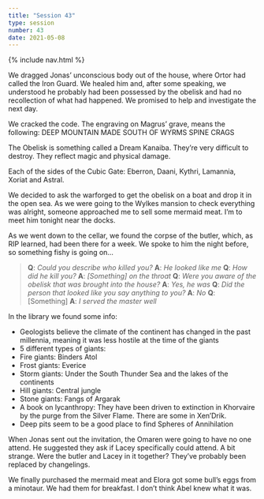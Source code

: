 ```yaml
---
title: "Session 43"
type: session
number: 43
date: 2021-05-08
---
```


{% include nav.html %}

We dragged Jonas’ unconscious body out of the house, where Ortor had called the Iron Guard. We healed him and, after some speaking, we understood he probably had been possessed by the obelisk and had no recollection of what had happened. We promised to help and investigate the next day.

We cracked the code. The engraving on Magrus’ grave, means the following:
DEEP MOUNTAIN MADE SOUTH OF WYRMS SPINE CRAGS

The Obelisk is something called a Dream Kanaiba. They’re very difficult to destroy. They reflect magic and physical damage.

Each of the sides of the Cubic Gate:
Eberron, Daani, Kythri, Lamannia, Xoriat and Astral.

We decided to ask the warforged to get the obelisk on a boat and drop it in the open sea.
As we were going to the Wylkes mansion to check everything was alright, someone approached me to sell some mermaid meat. I’m to meet him tonight near the docks.

As we went down to the cellar, we found the corpse of the butler, which, as RIP learned, had been there for a week. We spoke to him the night before, so something fishy is going on…

> **Q**: *Could you describe who killed you?*
> **A**: *He looked like me*
> **Q**: *How did he kill you?*
> **A**: *[Something] on the throat*
> **Q**: *Were you aware of the obelisk that was brought into the house?*
> **A**: *Yes, he was*
> **Q**: *Did the person that looked like you say anything to you?*
> **A**: *No*
> **Q**: [Something]
> **A**: *I served the master well*

In the library we found some info:

- Geologists believe the climate of the continent has changed in the past millennia, meaning it was less hostile at the time of the giants
- 5 different types of giants: 
 - Fire giants: Binders Atol
 - Frost giants: Everice
 - Storm giants: Under the South Thunder Sea and the lakes of the continents
 - Hill giants: Central jungle
 - Stone giants: Fangs of Argarak
- A book on lycanthropy: They have been driven to extinction in Khorvaire by the purge from the Silver Flame. There are some in Xen’Drik.
- Deep pits seem to be a good place to find Spheres of Annihilation

When Jonas sent out the invitation, the Omaren were going to have no one attend. He suggested they ask if Lacey specifically could attend. A bit strange. Were the butler and Lacey in it together? They’ve probably been replaced by changelings.

We finally purchased the mermaid meat and Elora got some bull’s eggs from a minotaur. We had them for breakfast. I don’t think Abel knew what it was.
